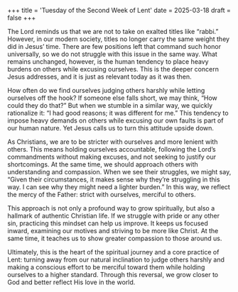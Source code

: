 +++
title = 'Tuesday of the Second Week of Lent'
date = 2025-03-18
draft = false
+++

The Lord reminds us that we are not to take on exalted titles like “rabbi.” However, in our modern society, titles no longer carry the same weight they did in Jesus’ time. There are few positions left that command such honor universally, so we do not struggle with this issue in the same way. What remains unchanged, however, is the human tendency to place heavy burdens on others while excusing ourselves. This is the deeper concern Jesus addresses, and it is just as relevant today as it was then.

How often do we find ourselves judging others harshly while letting ourselves off the hook? If someone else falls short, we may think, “How could they do that?” But when we stumble in a similar way, we quickly rationalize it: “I had good reasons; it was different for me.” This tendency to impose heavy demands on others while excusing our own faults is part of our human nature. Yet Jesus calls us to turn this attitude upside down.

As Christians, we are to be stricter with ourselves and more lenient with others. This means holding ourselves accountable, following the Lord’s commandments without making excuses, and not seeking to justify our shortcomings. At the same time, we should approach others with understanding and compassion. When we see their struggles, we might say, “Given their circumstances, it makes sense why they’re struggling in this way. I can see why they might need a lighter burden.” In this way, we reflect the mercy of the Father: strict with ourselves, merciful to others.

This approach is not only a profound way to grow spiritually, but also a hallmark of authentic Christian life. If we struggle with pride or any other sin, practicing this mindset can help us improve. It keeps us focused inward, examining our motives and striving to be more like Christ. At the same time, it teaches us to show greater compassion to those around us.

Ultimately, this is the heart of the spiritual journey and a core practice of Lent: turning away from our natural inclination to judge others harshly and making a conscious effort to be merciful toward them while holding ourselves to a higher standard. Through this reversal, we grow closer to God and better reflect His love in the world.
